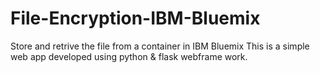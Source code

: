 # File-Encryption-IBM-Bluemix
Store and retrive the file from a container in IBM Bluemix
This is a simple web app developed using python & flask webframe work. 

